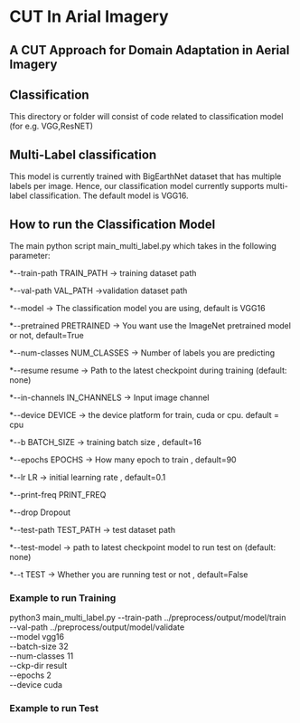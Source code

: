 # CUT In Arial Imagery
## A CUT Approach for Domain Adaptation in Aerial Imagery

## Classification
This directory or folder will consist of code related to classification model (for e.g. VGG,ResNET)

## Multi-Label classification 
This model is currently trained with BigEarthNet dataset that has multiple labels per image. Hence, our classification model currently supports multi-label classification. The default model is VGG16.

## How to run the Classification Model
The main python script main_multi_label.py which takes in the following parameter:

  *--train-path TRAIN_PATH -> training dataset path
  
  *--val-path VAL_PATH  ->validation dataset path
  
  *--model -> The classification model you are using, default is VGG16
  
  *--pretrained PRETRAINED -> You want use the ImageNet pretrained model or not, default=True
  
  *--num-classes NUM_CLASSES -> Number of labels you are predicting
  
  *--resume resume -> Path to the latest checkpoint during training (default: none)
  
  *--in-channels IN_CHANNELS -> Input image channel
  
  *--device DEVICE -> the device platform for train, cuda or cpu. default = cpu
  
  *--b BATCH_SIZE -> training batch size , default=16
  
  *--epochs EPOCHS -> How many epoch to train , default=90
  
  *--lr LR -> initial learning rate , default=0.1
  
  *--print-freq PRINT_FREQ
  
  *--drop Dropout
  
  *--test-path TEST_PATH -> test dataset path
  
  *--test-model -> path to latest checkpoint model to run test on (default: none)
  
  *--t TEST -> Whether you are running test or not , default=False

### Example to run Training
python3 main_multi_label.py --train-path ../preprocess/output/model/train \
                 --val-path ../preprocess/output/model/validate \
                 --model vgg16 \
                 --batch-size 32 \
                 --num-classes 11 \
                 --ckp-dir result	\
                 --epochs 2	\
                 --device cuda
                 

### Example to run Test
